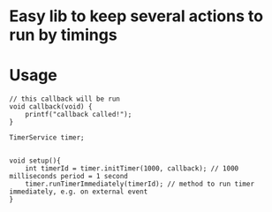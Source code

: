 # Easy lib to keep several actions to run by timings

# Usage

```
// this callback will be run
void callback(void) {
    printf("callback called!");
}

TimerService timer;


void setup(){    
    int timerId = timer.initTimer(1000, callback); // 1000 milliseconds period = 1 second
    timer.runTimerImmediately(timerId); // method to run timer immediately, e.g. on external event
}
```
